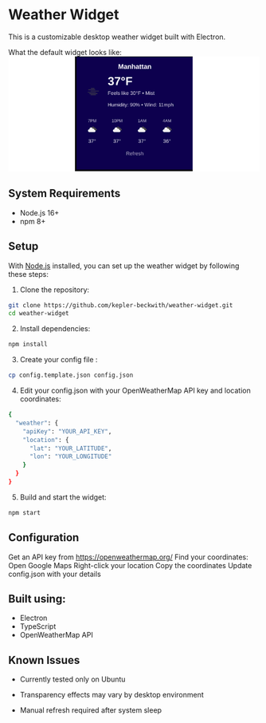 # Weather Widget

This is a customizable desktop weather widget built with Electron.

What the default widget looks like:
![example widget](examplewidget.png)

## System Requirements

- Node.js 16+
- npm 8+

## Setup

With [Node.js](https://nodejs.org/en) installed, you can set up the weather widget by following these steps:

1. Clone the repository:
```sh
git clone https://github.com/kepler-beckwith/weather-widget.git
cd weather-widget
```
2. Install dependencies:
```sh
npm install
```
3. Create your config file :
```sh
cp config.template.json config.json
```
4. Edit your config.json with your OpenWeatherMap API key and location coordinates:
```sh
{
  "weather": {
    "apiKey": "YOUR_API_KEY",
    "location": {
      "lat": "YOUR_LATITUDE",
      "lon": "YOUR_LONGITUDE"
    }
  }
}
```
5. Build and start the widget:
```sh
npm start
```
## Configuration
Get an API key from https://openweathermap.org/
Find your coordinates:
Open Google Maps
Right-click your location
Copy the coordinates
Update config.json with your details
## Built using:

* Electron
* TypeScript
* OpenWeatherMap API

## Known Issues

* Currently tested only on Ubuntu

* Transparency effects may vary by desktop environment

* Manual refresh required after system sleep


